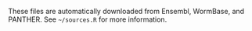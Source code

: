 These files are automatically downloaded from Ensembl, WormBase, and PANTHER. See `~/sources.R` for more information.
